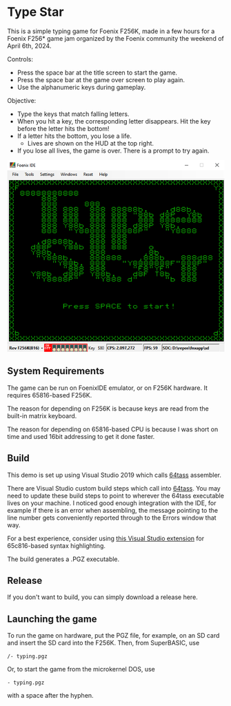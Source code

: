 # Type Star
This is a simple typing game for Foenix F256K, made in a few hours for a Foenix F256* game jam organized by the Foenix community the weekend of April 6th, 2024.

Controls:
* Press the space bar at the title screen to start the game.
* Press the space bar at the game over screen to play again.
* Use the alphanumeric keys during gameplay.

Objective:
* Type the keys that match falling letters.
* When you hit a key, the corresponding letter disappears. Hit the key before the letter hits the bottom!
* If a letter hits the bottom, you lose a life.
  * Lives are shown on the HUD at the top right.
* If you lose all lives, the game is over. There is a prompt to try again.

![alt text](https://raw.githubusercontent.com/clandrew/typestar/main/Images/TitleEmu.png?raw=true)

## System Requirements

The game can be run on FoenixIDE emulator, or on F256K hardware. It requires 65816-based F256K.

The reason for depending on F256K is because keys are read from the built-in matrix keyboard.

The reason for depending on 65816-based CPU is because I was short on time and used 16bit addressing to get it done faster.

## Build

This demo is set up using Visual Studio 2019 which calls [64tass](https://tass64.sourceforge.net) assembler.

There are Visual Studio custom build steps which call into [64tass](https://tass64.sourceforge.net). You may need to update these build steps to point to wherever the 64tass executable lives on your machine. I noticed good enough integration with the IDE, for example if there is an error when assembling, the message pointing to the line number gets conveniently reported through to the Errors window that way.

For a best experience, consider using [this Visual Studio extension](https://github.com/clandrew/vscolorize65c816) for 65c816-based syntax highlighting.

The build generates a .PGZ executable.

## Release

If you don't want to build, you can simply download a release here.

## Launching the game

To run the game on hardware, put the PGZ file, for example, on an SD card and insert the SD card into the F256K. Then, from SuperBASIC, use 
```
/- typing.pgz
```

Or, to start the game from the microkernel DOS, use
```
- typing.pgz
```

with a space after the hyphen.
